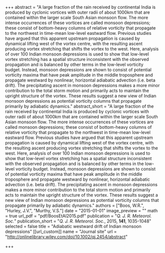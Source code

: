 +++
abstract = "A large fraction of the rain received by continental India is produced by cyclonic vortices with outer radii of about 1000km that are contained within the larger scale South Asian monsoon flow. The more intense occurrences of these vortices are called monsoon depressions; these consist of bottom-heavy columns of relative vorticity that propagate to the northwest in time-mean low-level eastward flow. Previous studies have argued that this apparent upstream propagation is caused by dynamical lifting west of the vortex centre, with the resulting ascent producing vortex stretching that shifts the vortex to the west. Here, analysis of over 100 Indian monsoon depressions is used to show that low-level vortex stretching has a spatial structure inconsistent with the observed propagation and is balanced by other terms in the low-level vorticity budget. Instead, monsoon depressions are shown to consist of potential vorticity maxima that have peak amplitude in the middle troposphere and propagate westward by nonlinear, horizontal adiabatic advection (i.e. beta drift). The precipitating ascent in monsoon depressions makes a more minor contribution to the total storm motion and primarily acts to maintain the upright structure of the vortex. These results suggest a new view of Indian monsoon depressions as potential vorticity columns that propagate primarily by adiabatic dynamics."
abstract_short = "A large fraction of the rain received by continental India is produced by cyclonic vortices with outer radii of about 1000km that are contained within the larger scale South Asian monsoon flow. The more intense occurrences of these vortices are called monsoon depressions; these consist of bottom-heavy columns of relative vorticity that propagate to the northwest in time-mean low-level eastward flow. Previous studies have argued that this apparent upstream propagation is caused by dynamical lifting west of the vortex centre, with the resulting ascent producing vortex stretching that shifts the vortex to the west. Here, analysis of over 100 Indian monsoon depressions is used to show that low-level vortex stretching has a spatial structure inconsistent with the observed propagation and is balanced by other terms in the low-level vorticity budget. Instead, monsoon depressions are shown to consist of potential vorticity maxima that have peak amplitude in the middle troposphere and propagate westward by nonlinear, horizontal adiabatic advection (i.e. beta drift). The precipitating ascent in monsoon depressions makes a more minor contribution to the total storm motion and primarily acts to maintain the upright structure of the vortex. These results suggest a new view of Indian monsoon depressions as potential vorticity columns that propagate primarily by adiabatic dynamics."
authors = ["Boos, W.R.", "Hurley, J.V.", "Murthy, V.S."]
date = "2015-01-01"
image_preview = ""
math = true
url_pdf = "pdf/BoosEtAl2015.pdf"
publication = "*Q. J. R. Meteorol. Soc.*"
publication_short = "*Q. J. R. Meteorol. Soc.*, 2015, **141**, 1035-1048"
selected = false
title = "Adiabatic westward drift of Indian monsoon depressions"
[[url_custom]]
   name = "Journal site"
   url = "http://onlinelibrary.wiley.com/doi/10.1002/qj.2454/abstract"


+++
